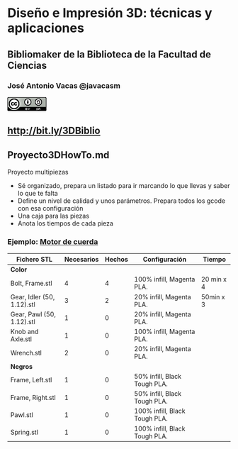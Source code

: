 # Diseño e Impresión 3D: técnicas y aplicaciones

## Bibliomaker de la Biblioteca de la Facultad de Ciencias


### José Antonio Vacas @javacasm

![CCbySA](images/CCbySQ_88x31.png)

## http://bit.ly/3DBiblio


## Proyecto3DHowTo.md

Proyecto multipiezas

* Sé organizado, prepara un listado para ir marcando lo que llevas y saber lo que te falta
* Define un nivel de calidad y unos parámetros. Prepara todos los gcode con esa configuración
* Una caja para las piezas
* Anota los tiempos de cada pieza


### Ejemplo: [Motor de cuerda](https://www.instructables.com/id/PLA-Spring-Motor-Demonstrator-2/)


|Fichero STL|Necesarios|Hechos|Configuración|Tiempo
|---|---|---|---|---
| **Color**|
|Bolt, Frame.stl|4|4|100% infill, Magenta PLA.|20 min x 4
|Gear, Idler (50, 1.12).stl|3|2|20% infill, Magenta PLA.|50min x 3
|Gear, Pawl (50, 1.12).stl|1|0| 20% infill, Magenta PLA.
|Knob and Axle.stl|1|0| 100% infill, Magenta PLA.
|Wrench.stl|2|0| 20% infill, Magenta PLA.
| **Negros**|
|Frame, Left.stl|1|0| 50% infill, Black Tough PLA.
|Frame, Right.stl|1|0| 50% infill, Black Tough PLA.
|Pawl.stl|1|0| 100% infill, Black Tough PLA.
|Spring.stl|1|0| 100% infill, Black Tough PLA.
